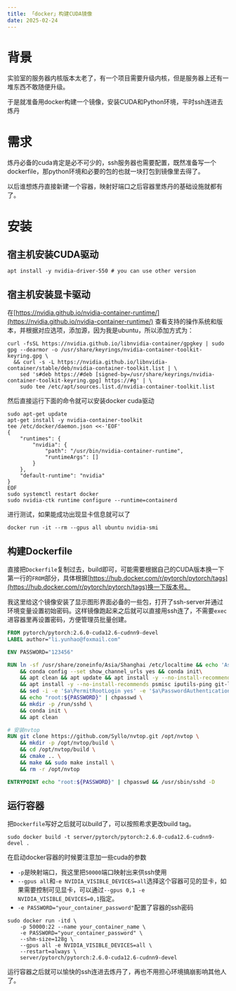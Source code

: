 ```yaml
---
title: 「docker」构建CUDA镜像
date: 2025-02-24
---
```


# 背景

实验室的服务器内核版本太老了，有一个项目需要升级内核，但是服务器上还有一堆东西不敢随便升级。

于是就准备用docker构建一个镜像，安装CUDA和Python环境，平时ssh连进去炼丹

# 需求

炼丹必备的cuda肯定是必不可少的，ssh服务器也需要配置，既然准备写一个dockerfile，那python环境和必要的包的也就一块打包到镜像里去得了。

以后谁想炼丹直接新建一个容器，映射好端口之后容器里炼丹的基础设施就都有了。

# 安装

## 宿主机安装CUDA驱动

```shell
apt install -y nvidia-driver-550 # you can use other version
```

## 宿主机安装显卡驱动

在[https://nvidia.github.io/nvidia-container-runtime/](https://nvidia.github.io/nvidia-container-runtime/) 查看支持的操作系统和版本，并根据对应选项，添加源，因为我是ubuntu，所以添加方式为：

```shell
curl -fsSL https://nvidia.github.io/libnvidia-container/gpgkey | sudo gpg --dearmor -o /usr/share/keyrings/nvidia-container-toolkit-keyring.gpg \
  && curl -s -L https://nvidia.github.io/libnvidia-container/stable/deb/nvidia-container-toolkit.list | \
    sed 's#deb https://#deb [signed-by=/usr/share/keyrings/nvidia-container-toolkit-keyring.gpg] https://#g' | \
    sudo tee /etc/apt/sources.list.d/nvidia-container-toolkit.list
```

然后直接运行下面的命令就可以安装docker cuda驱动

```shell
sudo apt-get update
apt-get install -y nvidia-container-toolkit
tee /etc/docker/daemon.json <<-'EOF'
{
    "runtimes": {
        "nvidia": {
            "path": "/usr/bin/nvidia-container-runtime",
            "runtimeArgs": []
        }
    },
    "default-runtime": "nvidia"
}
EOF
sudo systemctl restart docker
sudo nvidia-ctk runtime configure --runtime=containerd
```

进行测试，如果能成功出现显卡信息就可以了

```shell
docker run -it --rm --gpus all ubuntu nvidia-smi
```

## 构建Dockerfile

直接把`Dockerfile`复制过去，build即可，可能需要根据自己的CUDA版本换一下第一行的`FROM`部分，具体根据[https://hub.docker.com/r/pytorch/pytorch/tags](https://hub.docker.com/r/pytorch/pytorch/tags)换一下版本号。

我这里给这个镜像安装了显示图形界面必备的一些包，打开了ssh-server并通过环境变量设置初始密码。这样镜像跑起来之后就可以直接用ssh连了，不需要`exec`进容器里再设置密码，方便管理员批量创建。

```dockerfile
FROM pytorch/pytorch:2.6.0-cuda12.6-cudnn9-devel
LABEL author="li.yunhao@foxmail.com"

ENV PASSWORD="123456"

RUN ln -sf /usr/share/zoneinfo/Asia/Shanghai /etc/localtime && echo 'Asia/Shanghai' >/etc/timezone \
    && conda config --set show_channel_urls yes && conda init\
    && apt clean && apt update && apt install -y --no-install-recommends sudo \
    && apt install -y --no-install-recommends psmisc iputils-ping git-lfs libgl1-mesa-glx libglib2.0-0 libsm6 libxext6 libxrender-dev openssh-server git wget curl vim screen unzip build-essential cmake libncurses5-dev libncursesw5-dev pkg-config libdrm-dev libgtest-dev libudev-dev \
    && sed -i -e '$a\PermitRootLogin yes' -e '$a\PasswordAuthentication yes' /etc/ssh/sshd_config \
    && echo "root:${PASSWORD}" | chpasswd \
    && mkdir -p /run/sshd \
    && conda init \
    && apt clean

# 安装nvtop
RUN git clone https://github.com/Syllo/nvtop.git /opt/nvtop \
    && mkdir -p /opt/nvtop/build \
    && cd /opt/nvtop/build \
    && cmake .. \
    && make && sudo make install \
    && rm -r /opt/nvtop

ENTRYPOINT echo "root:${PASSWORD}" | chpasswd && /usr/sbin/sshd -D

```

## 运行容器

把`Dockerfile`写好之后就可以build了，可以按照希求更改build tag。

```shell
sudo docker build -t server/pytorch/pytorch:2.6.0-cuda12.6-cudnn9-devel .
```

在启动docker容器的时候要注意加一些cuda的参数

* `-p`是映射端口，我这里把`50000`端口映射出来供ssh使用
* `--gpus all`和`-e NVIDIA_VISIBLE_DEVICES=all`选择这个容器可见的显卡，如果需要控制可见显卡，可以通过`--gpus 0,1 -e NVIDIA_VISIBLE_DEVICES=0,1`指定。
* `-e PASSWORD="your_container_password"`配置了容器的ssh密码

```shell
sudo docker run -itd \
    -p 50000:22 --name your_container_name \
    -e PASSWORD="your_container_password" \
    --shm-size=128g \
    --gpus all -e NVIDIA_VISIBLE_DEVICES=all \
    --restart=always \
    server/pytorch/pytorch:2.6.0-cuda12.6-cudnn9-devel
```

运行容器之后就可以愉快的ssh连进去炼丹了，再也不用担心环境搞崩影响其他人了。
